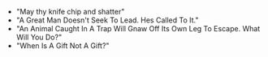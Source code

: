 * "May thy knife chip and shatter"
* "A Great Man Doesn't Seek To Lead. Hes Called To It."
* "An Animal Caught In A Trap Will Gnaw Off Its Own Leg To Escape. What Will You Do?"
* "When Is A Gift Not A Gift?" 
